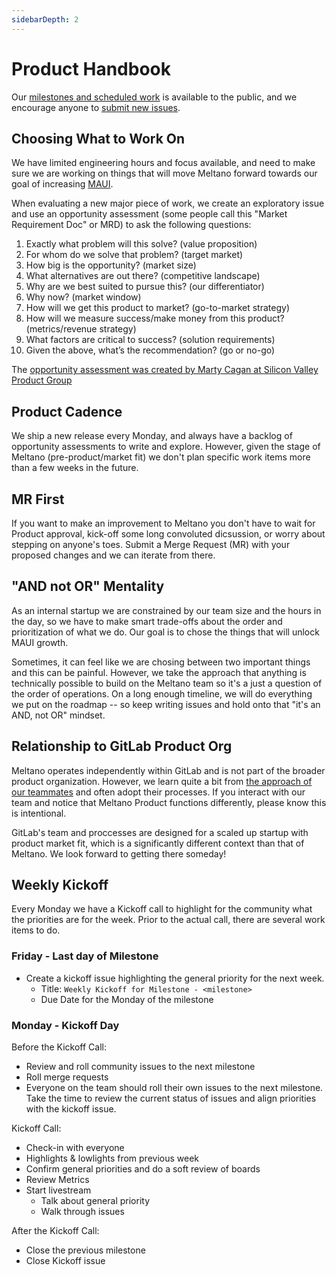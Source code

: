 ```yaml
---
sidebarDepth: 2
---
```


# Product Handbook

Our [milestones and scheduled work](https://gitlab.com/groups/meltano/-/milestones) is available to the public, and we encourage anyone to [submit new issues](https://gitlab.com/meltano/meltano/issues/new).

## Choosing What to Work On

We have limited engineering hours and focus available, and need to make sure we are working on things that will move Meltano forward towards our goal of increasing [MAUI](https://meltano.com/docs/roadmap.html#maui).

When evaluating a new major piece of work, we create an exploratory issue and use an opportunity assessment (some people call this "Market Requirement Doc" or MRD) to ask the following questions:

1. Exactly what problem will this solve? (value proposition)
2. For whom do we solve that problem? (target market)
3. How big is the opportunity? (market size)
4. What alternatives are out there? (competitive landscape)
5. Why are we best suited to pursue this? (our differentiator)
6. Why now? (market window)
7. How will we get this product to market? (go-to-market strategy)
8. How will we measure success/make money from this product? (metrics/revenue strategy)
9. What factors are critical to success? (solution requirements)
10. Given the above, what’s the recommendation? (go or no-go)

The [opportunity assessment was created by Marty Cagan at Silicon Valley Product Group](https://svpg.com/assessing-product-opportunities/)

## Product Cadence

We ship a new release every Monday, and always have a backlog of opportunity assessments to write and explore. However, given the stage of Meltano (pre-product/market fit) we don't plan specific work items more than a few weeks in the future.

## MR First

If you want to make an improvement to Meltano you don't have to wait for Product approval, kick-off some long convoluted dicsussion, or worry about stepping on anyone's toes. Submit a Merge Request (MR) with your proposed changes and we can iterate from there.

## "AND not OR" Mentality

As an internal startup we are constrained by our team size and the hours in the day, so we have to make smart trade-offs about the order and prioritization of what we do. Our goal is to chose the things that will unlock MAUI growth.

Sometimes, it can feel like we are chosing between two important things and this can be painful. However, we take the approach that anything is technically possible to build on the Meltano team so it's a just a question of the order of operations. On a long enough timeline, we will do everything we put on the roadmap -- so keep writing issues and hold onto that "it's an AND, not OR" mindset.

## Relationship to GitLab Product Org

Meltano operates independently within GitLab and is not part of the broader product organization. However, we learn quite a bit from [the approach of our teammates](https://about.gitlab.com/handbook/product/) and often adopt their processes. If you interact with our team and notice that Meltano Product functions differently, please know this is intentional.

GitLab's team and proccesses are designed for a scaled up startup with product market fit, which is a significantly different context than that of Meltano. We look forward to getting there someday!

## Weekly Kickoff

Every Monday we have a Kickoff call to highlight for the community what the priorities are for the week. Prior to the actual call, there are several work items to do.

### Friday - Last day of Milestone

* Create a kickoff issue highlighting the general priority for the next week.
  * Title: `Weekly Kickoff for Milestone - <milestone>`
  * Due Date for the Monday of the milestone 

### Monday - Kickoff Day

Before the Kickoff Call:

* Review and roll community issues to the next milestone
* Roll merge requests
* Everyone on the team should roll their own issues to the next milestone. Take the time to review the current status of issues and align priorities with the kickoff issue.

Kickoff Call:
* Check-in with everyone
* Highlights & lowlights from previous week
* Confirm general priorities and do a soft review of boards
* Review Metrics
* Start livestream
  * Talk about general priority
  * Walk through issues

After the Kickoff Call:
* Close the previous milestone
* Close Kickoff issue
